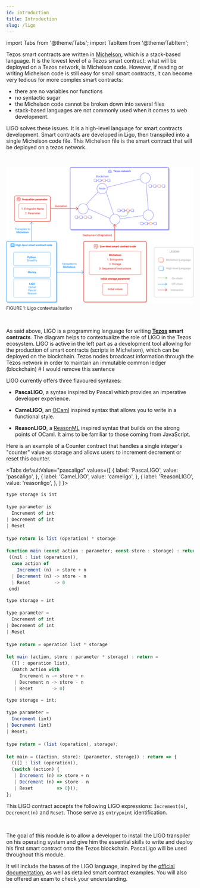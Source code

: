 ```yaml
---
id: introduction
title: Introduction
slug: /ligo
---
```


import Tabs from '@theme/Tabs';
import TabItem from '@theme/TabItem';

Tezos smart contracts are written in [Michelson](https://opentezos.com/michelson), which is a stack-based language.
It is the lowest level of a Tezos smart contract: what will be deployed on a Tezos network, is Michelson code.
However, if reading or writing Michelson code is still easy for small smart contracts, 
it can become very tedious for more complex smart contracts:
- there are no variables nor functions
- no syntactic sugar
- the Michelson code cannot be broken down into several files
- stack-based languages are not commonly used when it comes to web development.

LIGO solves these issues. 
It is a high-level language for smart contracts development.
Smart contracts are developed in Ligo, then transpiled into a single Michelson code file. 
This Michelson file is the smart contract that will be deployed on a tezos network.

<br/>

![](../../static/img/ligo/intro_schema.svg)
<small className="figure">FIGURE 1: Ligo contextualisation </small>

<br/>

As said above, LIGO is a programming language for writing **[Tezos](https://tezos.com/) smart contracts**.
The diagram helps to contextualize the role of LIGO in the Tezos ecosystem.
LIGO is active in the left part as a development tool allowing
for the production of smart contracts (scripts in Michelson),
which can be deployed on the blockchain.
Tezos nodes broadcast information through the Tezos network 
in order to maintain an immutable common ledger (blockchain) # I would remove this sentence

LIGO currently offers three flavoured syntaxes:

- **PascaLIGO**, a syntax inspired by Pascal which provides an imperative developer experience.

- **CameLIGO**, an [OCaml](https://ocaml.org/) inspired syntax that allows you to write in a functional style.

- **ReasonLIGO**, a [ReasonML](https://reasonml.github.io/) inspired syntax that builds on the strong points of OCaml. 
  It aims to be familiar to those coming from JavaScript.

Here is an example of a Counter contract that handles a single integer's "counter" value 
as storage and allows users to increment decrement or reset this counter.

<Tabs
  defaultValue="pascaligo"
  values={[
  { label: 'PascaLIGO', value: 'pascaligo', },
  { label: 'CameLIGO', value: 'cameligo', },
  { label: 'ReasonLIGO', value: 'reasonligo', },
  ]
}>

<TabItem value="pascaligo">

```js
type storage is int

type parameter is
  Increment of int
| Decrement of int
| Reset

type return is list (operation) * storage

function main (const action : parameter; const store : storage) : return is
 ((nil : list (operation)),
  case action of
    Increment (n) -> store + n
  | Decrement (n) -> store - n
  | Reset         -> 0
 end)
```

</TabItem>
<TabItem value="cameligo">

```js
type storage = int

type parameter =
  Increment of int
| Decrement of int
| Reset

type return = operation list * storage

let main (action, store : parameter * storage) : return =
  ([] : operation list),
  (match action with
     Increment n -> store + n
   | Decrement n -> store - n
   | Reset       -> 0)
```

</TabItem>
<TabItem value="reasonligo">

```js
type storage = int;

type parameter =
  Increment (int)
| Decrement (int)
| Reset;

type return = (list (operation), storage);

let main = ((action, store): (parameter, storage)) : return => {
  (([] : list (operation)),
  (switch (action) {
   | Increment (n) => store + n
   | Decrement (n) => store - n
   | Reset         => 0}));
};
```

</TabItem>
</Tabs>

This LIGO contract accepts the following LIGO expressions:
`Increment(n)`, `Decrement(n)` and `Reset`. Those serve as
`entrypoint` identification.


<br/>

The goal of this module is to allow a developer to install the LIGO transpiler on his operating system
and give him the essential skills to write and deploy his first smart contract
onto the Tezos blockchain.
PascaLigo will be used throughout this module.

It will include the bases of the LIGO language,
inspired by the [official documentation](https://ligolang.org/docs/language-basics/types),
as well as detailed smart contract examples.
You will also be offered an exam to check your understanding.
